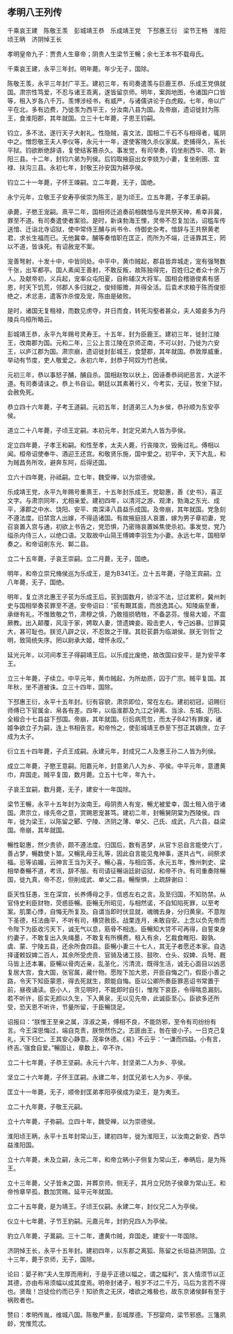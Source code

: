 ## 孝明八王列传


千乘哀王建　陈敬王羡　彭城靖王恭　乐成靖王党　下邳惠王衍　梁节王畅　淮阳顷王昞　济阴悼王长

孝明皇帝九子：贾贵人生章帝；阴贵人生梁节王暢；余七王本书不载母氏。

千乘哀王建，永平三年封。明年薨。年少无子，国除。

陈敬王羡，永平三年封广平王。建初三年，有司奏遣羡与巨鹿王恭、乐成王党俱就国。肃宗性笃爱，不忍与诸王乖离，遂皆留京师。明年，案舆地图，令诸国户口皆等，租入岁各八千万。羡博涉经书，有威严，与诸儒讲论于白虎殿。七年，帝以广平在北，多有边费，乃徙羡为西平王，分汝南八县为国。及帝崩，遗诏徙封为陈王，食淮阳郡，其年就国。立三十七年薨，子思王钧嗣。

钧立，多不法，遂行天子大射礼。性隐贼，喜文法，国相二千石不与相得者，辄阴中之。憎怨敬王夫人李仪等，永元十一年，遂使客隗久杀仪家属。吏捕得久，系长平狱。钧欲断绝辞语，复使结客篡杀久。事发觉，有司举奏，钧坐削西华、项、新阳三县。十二年，封钧六弟为列侯。后钧取掖庭出女李娆为小妻，复坐削圉、宜禄、扶沟三县。永初七年，封敬王孙安国为耕亭侯。

钧立二十一年薨，子怀王竦嗣。立二年薨，无子，国绝。

永宁元年，立敬王子安寿亭侯崇为陈王，是为顷王。立五年薨，子孝王承嗣。

承薨，子愍王宠嗣。熹平二年，国相师迁追奏前相魏愔与宠共祭天神，希幸非冀，罪至不道。有司奏遣使者案验。是时，新诛勃海王悝，灵帝不忍复加法，诏槛车传送愔、迁诣北寺诏狱，使中常侍王酺与尚书令、侍御史杂考。愔辞与王共祭黄老君，求长生福而已。无他冀幸。酺等奏愔职在匡正，而所为不端，迁诬靠其王，罔以不道，皆诛死。有诏赦宠不案。

宠善弩射，十发十中，中皆同处。中平中，黄巾贼起，郡县皆弃城走，宠有强弩数千张，出军都亭。国人素闻王善射，不敢反叛，故陈独得完，百姓归之者众十余万人。及献帝初，义兵起，宠率众屯阳夏，自称辅汉大将军。国相会稽骆俊素有感恩，时天下饥荒，邻郡人多归就之，俊倾赈赡，并得全活。后袁术求粮于陈而俊拒绝之，术忿恚，遣客诈杀俊及宠，陈由是破败。

是时，诸国无复租禄，而数见虏夺，并日而食，转死沟壑者甚众，夫人姬妾多为丹陵兵乌桓所略云。

彭城靖王恭，永平九年赐号灵寿王。十五年，封为臣鹿王。建初三年，徙封江陵王，改南郡为国。元和二年，三公上言江陵在京师正南，不可以封，乃徙为六安王，以庐江郡为国。肃宗崩，遗诏徙封彭城王，食楚郡，其年就国。恭敦厚威重，举动有节度，吏人敬爱之。永初六年，封恭子阿奴为竹邑侯。

元初三年，恭以事怒子酺，酺自杀。国相赵牧以状上，因诬奏恭祠祀恶言，大逆不道。有司奏请诛之。恭上书自讼。朝廷以其素著行义，今考实，无征，牧坐下狱，会赦免死。

恭立四十六年薨，子考王道嗣。元初五年，封道弟三人为乡侯，恭孙顺为东安亭侯。

道立二十八年薨，子顷王定嗣。本初元年，封定兄弟九人皆为亭侯。

定立四年薨，子孝王和嗣。和性至孝，太夫人薨，行丧陵次，毁胔过礼。傅相以闻。桓帝诏使奉牛、酒迎王还宫。和敬贤乐施，国中爱之。初平中，天下大乱，和为贼昌务所攻，避奔东阿，后得还国。

立六十四年薨，孙祗嗣。立七年，魏受禅，以为崇德侯。

乐成靖王党，永平九年赐号重熹王，十五年封乐成王。党聪惠，善《史书》，喜正文字。与肃宗同年，尤相亲爱。建初四年，以清河之游、观津，勃海之东光、成平，涿郡之中水、饶阳、安平、南深泽八县益乐成国。及帝崩，其年就国。党急刻不遵法度。旧禁宫人出嫁，不得适诸国。有故掖庭技人哀置，嫁为男子章初妻，党召哀置入宫与通，初欲上书告之，党恐惧，乃密赂哀置姊焦使杀初。事发觉，党乃缢杀内侍三人，以绝口语。又取故中山简王傅婢李羽生为小妻。永远七年，国相举奏之。和帝诏削东光、鄡二县。

立二十五年薨，子哀王崇嗣。立二月薨，无子，国绝。

明年，和帝立崇兄脩侯巡为乐成王，是为B341王。立十五年薨，子隐王宾嗣。立八年薨，无子，国绝。

明年，复立济北惠王子苌为乐成王后。苌到国数月，骄淫不法，愆过累积，冀州刺史与国相举奏苌罪至不道。安帝诏曰：“苌有靦其面，而放逸其心。知陵庙至重，承继有礼，不惟致敬之节，肃穆之慎，乃敢擅损牺牲，不备苾芬。慢易大姬，不震厥教。出入颠覆，风淫于家，娉取人妻，馈遗婢妾。殴击吏人，专己凶暴。愆罪莫大，甚可耻也。朕览八辟之议，不忍致之于理。其贬苌爵为临湖侯。朕无‘则哲’之明，致简统失序。罔以尉承大姬，增怀永叹。”

延光元年，以河间孝王子得嗣靖王后。以乐成比废绝，故改国曰安平，是为安平孝王。

立三十年薨，子续立。中平元年，黄巾贼起，为所劫质，囚于广宗。贼平复国。其年秋，坐不道被诛。立三十四年，国除。

下邳惠王衍，永平十五年封。衍有容貌，肃宗即位，常在左右。建初初冠，诏赐衍师傅已下官属金、帛各有差。四年，以临淮郡及九江之钟离、当涂、东城、历阳、全椒合十七县益下邳国。帝崩，其年就国。衍后病荒忽，而太子B421有罪废，诸姬争欲立子为嗣，连上书相告言。和帝怜之，使彭城靖王恭至下邳正其嫡庶，立子成为太子。

衍立五十四年薨，子贞王成嗣。永建元年，封成兄二人及惠王孙二人皆为列侯。

成立二年薨，子愍王意嗣。阳嘉元年，封意弟八人为乡、亭侯。中平元年，意遭黄巾，弃国走。贼平复国，数月薨。立五十七年，年九十。

子哀王宜嗣，数月薨，无子，建安十一年国除。

梁节王暢，永平十五年封为汝南王。母阴贵人有宠，暢尤被爱幸，国土租入倍于诸国。肃宗立，缘先帝之意，赏赐恩宠甚笃。建初二年，封暢舅阴棠为西陵侯。四年，徙为梁王，以陈留之郾、宁陵、济阴之薄、单父、己氏、成武，凡六县，益梁国。帝崩，其年就国。

暢性聪惠，然少贵骄，颇不遵法度。归国后，数有恶梦，从官卞忌自言能使六丁，善占梦，暢数使卜筮。又暢乳母王礼等，因此自言能见鬼神事，遂共占气，祠祭求福。忌等谄媚，云神言王当为天子。暢心喜，与相应答。永元五年，豫州刺史、梁相举奏暢不道，考讯，辞不服。有司请征暢诣廷尉诏狱，和帝不许。有司重奏除暢国，徙九真，帝不忍，但削成武、单父二县。暢惭惧，上疏辞谢曰：

臣天性狂愚，生在深宫，长养傅母之手，信惑左右之言。及至归国，不知防禁。从官侍史利臣财物，荧惑臣暢。臣暢无所昭见，与相然诺，不自知陷死罪，以至考案。肌栗心悸，自悔无所复及。自谓当即时伏显就，魂魄去身，分归黄泉。不意陛下圣德，枉法曲平，不听有司，横贷赦臣。战栗连月，未敢自安。上念以负先帝而令陛下为臣收污天下，诚无气以息，筋骨不相连。臣暢知大贷不可再得，自誓束身约妻子，不敢复出入失绳墨，不敢复有所横费。租入有余，乞裁食睢阳、穀孰、虞、蒙、宁陵五县，还余所食四县。臣暢小妻三十七人，其无子者愿还本家。自选择谨敕奴婢二百人，其余所受虎贲、官骑及诸工技、鼓吹、仓头、奴婢、兵弩、厩马皆上还本署。臣暢以骨肉近亲，乱圣化，污清流，既得生活，诚无心面目以凶恶复居大宫，食大国，张官属，藏什物。愿陛下加大恩，开臣自悔之门，假臣小善之路，令天下知臣蒙恩，得去死就生，颇能自悔。臣以公卿所奏臣罪恶诏书常置于前，昼夜诵读。臣小人，贪见明时，不能即时自引，惟陛下哀臣，令得喘息漏刻。若不听许，臣实无颜以久生，下入黄泉，无以见先帝，此诚臣至心。臣欲多还所受，恐天恩不听许，节量所留，于臣暢饶足。

诏报曰：“朕惟王至亲之属，淳淑之美，傅相不良，不能防邪，至令有司纷纷有言。今王深思悔过，端自克责，朕恻然伤之。志匪由王，咎在彼小子。一日克己复礼，天下归仁。王其安心静意。茂率休德。《易》不云乎：‘一谦而四益。小有言，终吉。’强食自爱。”暢固让，章数上，卒不许。

立二十七年薨，子恭王坚嗣。永元十六年，封坚弟二人为乡、亭侯。

坚立二十六年薨，子怀王匡嗣。永建二年，封匡兄弟七人为乡、亭侯。

匡立十一年薨，无子，顺帝封匡弟孝阳亭侯成为梁王，是为夷王。

立二十九年薨，子敬王元嗣。

立十六年薨，子弥嗣。立四十年，魏受禅，以为崇德侯。

淮阳顷王昞，永平十五年封常山王，建初四年，徙为淮阳王，以汝南之新安、西华益淮阳国。

立十六年薨，未及立嗣，永元二年，和帝立昞小子侧复为常山王，奉昞后，是为殇王。

立十三年薨，父子皆未之国，并葬京师。侧无子，其月立兄防子侯章为常山王。和帝怜章早孤，数加赏赐。延平元年就国。

立二十五年薨，是为靖王。子顷王仪嗣。永建二年，封仪兄二人为亭侯。

仪立十七年薨，子节王豹嗣。元嘉元年，封豹兄四人为亭侯。

豹立八年薨，子暠嗣。三十二年，遭黄巾贼，弃国走。建安十一年国除。

济阴悼王长，永平十五年封。建初四年，以东郡之离狐、陈留之长垣益济阴国。立十三年，薨于京师，无子，国除。

论曰：晏子称“夫人生厚而用利，于是乎正德以幅之，谓之幅利”。言人情须节以正其德，亦由布帛须幅以成其度焉。明帝封诸子，租岁不过二千万，马后为言而不得也。贤哉！岂徒俭约而已乎！知骄贵之无厌，嗜欲之难极也，故东京诸侯鲜有至于祸败者也。

赞曰：孝明传胤，维城八国。陈敬严重，彭城厚德。下邳婴疴，梁节邪惑。三籓夙龄，党惟荒忒。

